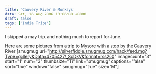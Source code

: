 ```yaml
---
title: 'Cauvery River & Monkeys'
date: Sat, 26 Aug 2006 13:06:00 +0000
draft: false
tags: ['India Trips']
---
```


I skipped a may trip, and nothing much to report for June.

Here are some pictures from a trip to Mysore with a stop by the Cauvery River \[smugmug url="http://silverfiddle.smugmug.com/hack/feed.mg?Type=gallery&Data=4705427\_ScDkV&format=rss200" imagecount="3" start="1" num="3" thumbsize="Ti" link="smugmug" captions="false" sort="true" window="false" smugmug="true" size="M"\]
